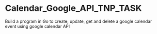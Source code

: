 # Calendar_Google_API_TNP_TASK
Build a program in Go to create, update, get and delete a google calendar event using google calendar API

